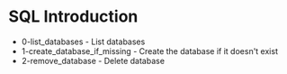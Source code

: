 # SQL Introduction
- 0-list_databases - List databases
- 1-create_database_if_missing - Create the database if it doesn't exist
- 2-remove_database - Delete database
